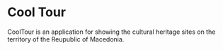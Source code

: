 # Cool Tour
CoolTour is an application for showing the cultural heritage sites on the territory of the Reupublic of Macedonia.
